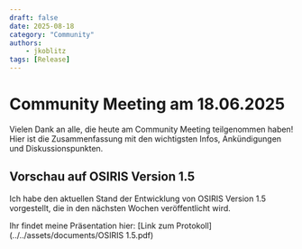 ```yaml
---
draft: false
date: 2025-08-18
category: "Community"
authors: 
    - jkoblitz
tags: [Release]
---
```


# Community Meeting am 18.06.2025

Vielen Dank an alle, die heute am Community Meeting teilgenommen haben! Hier ist die Zusammenfassung mit den wichtigsten Infos, Ankündigungen und Diskussionspunkten.

## Vorschau auf OSIRIS Version 1.5

Ich habe den aktuellen Stand der Entwicklung von OSIRIS Version 1.5 vorgestellt, die in den nächsten Wochen veröffentlicht wird.

Ihr findet meine Präsentation hier: [Link zum Protokoll](../../assets/documents/OSIRIS 1.5.pdf)